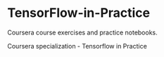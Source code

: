 # TensorFlow-in-Practice
Coursera course exercises and practice notebooks.

Coursera specialization - Tensorflow in Practice
